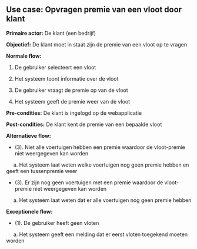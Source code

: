 ## Use case: Opvragen premie van een vloot door klant

**Primaire actor:** De klant (een bedrijf)

**Objectief:** De klant moet in staat zijn de premie van een vloot op te vragen

**Normale flow:**


1. De gebruiker selecteert een vloot

2. Het systeem toont informatie over de vloot

3. De gebruiker vraagt de premie op van de vloot

4. Het systeem geeft de premie weer van de vloot


**Pre-condities:** De klant is ingelogd op de webapplicatie

**Post-condities:** De klant kent de premie van een bepaalde vloot

**Alternatieve flow:**
* (3). Niet alle voertuigen hebben een premie waardoor de vloot-premie niet weergegeven kan worden

&nbsp;&nbsp;&nbsp;&nbsp; a. Het systeem laat weten welke voertuigen nog geen premie hebben en geeft een tussenpremie weer

* (3). Er zijn nog geen voertuigen met een premie waardoor de vloot-premie niet weergegeven kan worden

&nbsp;&nbsp;&nbsp;&nbsp; a. Het systeem laat weten dat er alle voertuigen nog geen premie hebben


**Exceptionele flow:**
* (1). De gebruiker heeft geen vloten

&nbsp;&nbsp;&nbsp;&nbsp; a. Het systeem geeft een melding dat er eerst vloten toegekend moeten worden

